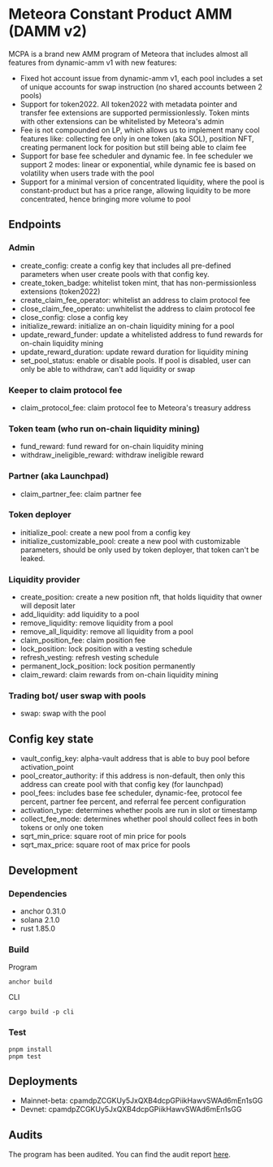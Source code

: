 
# Meteora Constant Product AMM (DAMM v2)

MCPA is a brand new AMM program of Meteora that includes almost all features from dynamic-amm v1 with new features:
- Fixed hot account issue from dynamic-amm v1, each pool includes a set of unique accounts for swap instruction (no shared accounts between 2 pools)
- Support for token2022. All token2022 with metadata pointer and transfer fee extensions are supported permissionlessly. Token mints with other extensions can be whitelisted by Meteora's admin
- Fee is not compounded on LP, which allows us to implement many cool features like: collecting fee only in one token (aka SOL), position NFT, creating permanent lock for position but still being able to claim fee
- Support for base fee scheduler and dynamic fee. In fee scheduler we support 2 modes: linear or exponential, while dynamic fee is based on volatility when users trade with the pool
- Support for a minimal version of concentrated liquidity, where the pool is constant-product but has a price range, allowing liquidity to be more concentrated, hence bringing more volume to pool

## Endpoints
### Admin
- create_config: create a config key that includes all pre-defined parameters when user create pools with that config key.
- create_token_badge: whitelist token mint, that has non-permissionless extensions (token2022)
- create_claim_fee_operator: whitelist an address to claim protocol fee
- close_claim_fee_operato: unwhitelist the address to claim protocol fee
- close_config: close a config key
- initialize_reward: initialize an on-chain liquidity mining for a pool
- update_reward_funder: update a whitelisted address to fund rewards for on-chain liquidity mining 
- update_reward_duration: update reward duration for liquidity mining
- set_pool_status: enable or disable pools. If pool is disabled, user can only be able to withdraw, can't add liquidity or swap

### Keeper to claim protocol fee
- claim_protocol_fee: claim protocol fee to Meteora's treasury address

### Token team (who run on-chain liquidity mining)
- fund_reward: fund reward for on-chain liquidity mining
- withdraw_ineligible_reward: withdraw ineligible reward 

### Partner (aka Launchpad)
- claim_partner_fee: claim partner fee

### Token deployer 
- initialize_pool: create a new pool from a config key 
- initialize_customizable_pool: create a new pool with customizable parameters, should be only used by token deployer, that token can't be leaked.

### Liquidity provider
- create_position: create a new position nft, that holds liquidity that owner will deposit later
- add_liquidity: add liquidity to a pool 
- remove_liquidity: remove liquidity from a pool
- remove_all_liquidity: remove all liquidity from a pool
- claim_position_fee: claim position fee 
- lock_position: lock position with a vesting schedule
- refresh_vesting: refresh vesting schedule
- permanent_lock_position: lock position permanently 
- claim_reward: claim rewards from on-chain liquidity mining

### Trading bot/ user swap with pools
- swap: swap with the pool


## Config key state
- vault_config_key: alpha-vault address that is able to buy pool before activation_point
- pool_creator_authority: if this address is non-default, then only this address can create pool with that config key (for launchpad)
- pool_fees: includes base fee scheduler, dynamic-fee, protocol fee percent, partner fee percent, and referral fee percent configuration
- activation_type: determines whether pools are run in slot or timestamp 
- collect_fee_mode: determines whether pool should collect fees in both tokens or only one token
- sqrt_min_price: square root of min price for pools
- sqrt_max_price: square root of max price for pools

## Development

### Dependencies

- anchor 0.31.0
- solana 2.1.0
- rust 1.85.0

### Build

Program 

```
anchor build
```

CLI

```
cargo build -p cli
```

### Test

```
pnpm install
pnpm test
```

## Deployments

- Mainnet-beta: cpamdpZCGKUy5JxQXB4dcpGPiikHawvSWAd6mEn1sGG
- Devnet: cpamdpZCGKUy5JxQXB4dcpGPiikHawvSWAd6mEn1sGG

## Audits

The program has been audited. You can find the audit report [here](https://docs.meteora.ag/resources/audits#id-2.-damm-v2).
